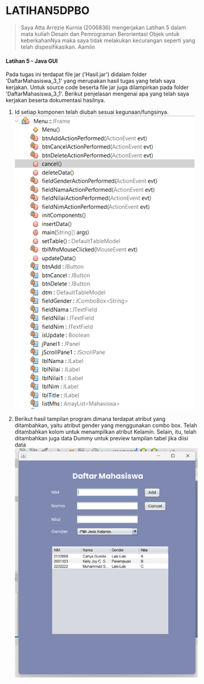 # LATIHAN5DPBO


>Saya Atta Arrezie Kurnia (2006836) mengerjakan Latihan 5 dalam mata kuliah Desain dan Pemrograman Berorientasi Objek untuk keberkahanNya maka saya tidak melakukan kecurangan seperti yang telah dispesifikasikan. Aamiin

#### Latihan 5 - Java GUI
Pada tugas ini terdapat file jar ('Hasil.jar') didalam folder 'DaftarMahasiswa_3_1' yang merupakan hasil tugas yang telah saya kerjakan. Untuk source code beserta file jar  juga dilampirkan pada folder 'DaftarMahasiswa_3_1'. Berikut penjelasan mengenai apa yang telah saya kerjakan beserta dokumentasi hasilnya.

1. Id setiap komponen telah diubah sesuai kegunaan/fungsinya.<br>
   ![](Assets/MenuID.png)
   
2. Berikut hasil tampilan program dimana terdapat atribut yang ditambahkan, yaitu atribut gender yang menggunakan combo box. Telah ditambahkan kolom untuk menampilkan atribut Kelamin. Selain, itu, telah ditambahkan juga data Dummy untuk preview tampilan tabel jika diisi data
    ![](Assets/Tampilan.png)
